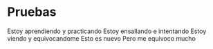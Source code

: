 # Pruebas
Estoy aprendiendo y practicando
Estoy ensallando e intentando 
Estoy viendo y equivocandome
Esto es nuevo
Pero me equivoco mucho
